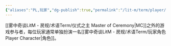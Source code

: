 ```yaml
---
{"aliases":"PL,玩家","dg-publish":true,"permalink":"/lit-m/term/player/","dgPassFrontmatter":true}
---
```


[[雾中奇谈LitM - 房规/术语Term/仪式之主 Master of Ceremony\|MC]]之外的游戏参与者，每位玩家通常单独扮演一名[[雾中奇谈LitM - 房规/术语Term/玩家角色 Player Character\|角色]]。